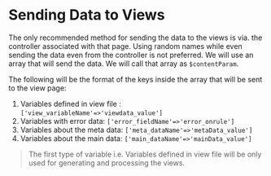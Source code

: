 <h1>
Sending Data to Views
</h1>

<p>
The only recommended method for sending the data to the views is via.
the controller associated with that page. Using random names while
even sending the data even from the controller is not preferred. We
will use an array that will send the data. We will call that array
as <code>$contentParam</code>.
</p>

<p>
The following will be the format of the keys inside the array that 
will be sent to the view page:
</p>

1. Variables defined in view file : `['view_variableName'=>'viewdata_value']`
2. Variables with error data: `['error_fieldName'=>'error_onrule']`
3. Variables about the meta data: `['meta_dataName'=>'metaData_value']`
4. Variables about the main data: `['main_dataName'=>'mainData_value']`

> The first type of variable i.e. Variables defined in view file will be 
> only used for generating and processing the views.